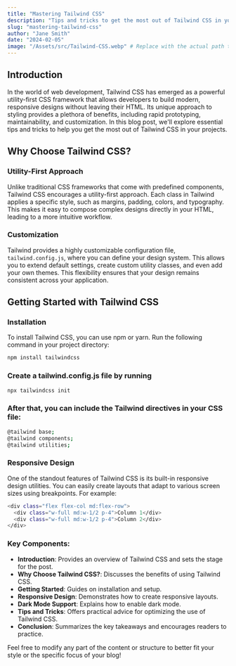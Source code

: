 ```yaml
---
title: "Mastering Tailwind CSS"
description: "Tips and tricks to get the most out of Tailwind CSS in your projects."
slug: "mastering-tailwind-css"
author: "Jane Smith"
date: "2024-02-05"
image: "/Assets/src/Tailwind-CSS.webp" # Replace with the actual path to your image
---
```




## Introduction

In the world of web development, Tailwind CSS has emerged as a powerful utility-first CSS framework that allows developers to build modern, responsive designs without leaving their HTML. Its unique approach to styling provides a plethora of benefits, including rapid prototyping, maintainability, and customization. In this blog post, we'll explore essential tips and tricks to help you get the most out of Tailwind CSS in your projects.

## Why Choose Tailwind CSS?

### Utility-First Approach

Unlike traditional CSS frameworks that come with predefined components, Tailwind CSS encourages a utility-first approach. Each class in Tailwind applies a specific style, such as margins, padding, colors, and typography. This makes it easy to compose complex designs directly in your HTML, leading to a more intuitive workflow.

### Customization

Tailwind provides a highly customizable configuration file, `tailwind.config.js`, where you can define your design system. This allows you to extend default settings, create custom utility classes, and even add your own themes. This flexibility ensures that your design remains consistent across your application.

## Getting Started with Tailwind CSS

### Installation

To install Tailwind CSS, you can use npm or yarn. Run the following command in your project directory:

```bash showLineNumbers
npm install tailwindcss
```
### Create a tailwind.config.js file by running
```bash showLineNumbers
npx tailwindcss init
```
### After that, you can include the Tailwind directives in your CSS file:

```bash showLineNumbers
@tailwind base;
@tailwind components;
@tailwind utilities;
```

### Responsive Design
One of the standout features of Tailwind CSS is its built-in responsive design utilities. You can easily create layouts that adapt to various screen sizes using breakpoints. For example:

```bash showLineNumbers
<div class="flex flex-col md:flex-row">
  <div class="w-full md:w-1/2 p-4">Column 1</div>
  <div class="w-full md:w-1/2 p-4">Column 2</div>
</div>
```

### Key Components:
- **Introduction**: Provides an overview of Tailwind CSS and sets the stage for the post.
- **Why Choose Tailwind CSS?**: Discusses the benefits of using Tailwind CSS.
- **Getting Started**: Guides on installation and setup.
- **Responsive Design**: Demonstrates how to create responsive layouts.
- **Dark Mode Support**: Explains how to enable dark mode.
- **Tips and Tricks**: Offers practical advice for optimizing the use of Tailwind CSS.
- **Conclusion**: Summarizes the key takeaways and encourages readers to practice.

Feel free to modify any part of the content or structure to better fit your style or the specific focus of your blog!

